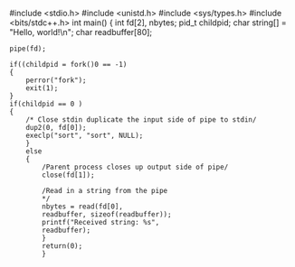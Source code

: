 #include <stdio.h>
#include <unistd.h>
#include <sys/types.h>
#include <bits/stdc++.h>
int main()
{
	int fd[2], nbytes;
	pid_t childpid;
	char string[] = "Hello, world!\n";
	char readbuffer[80];

	pipe(fd);

	if((childpid = fork()0 == -1)
	{
		perror("fork");
		exit(1);
	}
	if(childpid == 0 )
	{
		/* Close stdin duplicate the input side of pipe to stdin/
		dup2(0, fd[0]);
		execlp("sort", "sort", NULL);
		}
		else
		{
			/Parent process closes up output side of pipe/
			close(fd[1]);

			/Read in a string from the pipe
			*/
			nbytes = read(fd[0],
			readbuffer, sizeof(readbuffer));
			printf("Received string: %s",
			readbuffer);
			}
			return(0);
			}			
